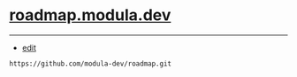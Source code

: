 # [roadmap.modula.dev](https://roadmap.modula.dev/#/)

---
+ [edit](https://github.com/modula-dev/roadmap/edit/main/README.md)
```
https://github.com/modula-dev/roadmap.git
```
